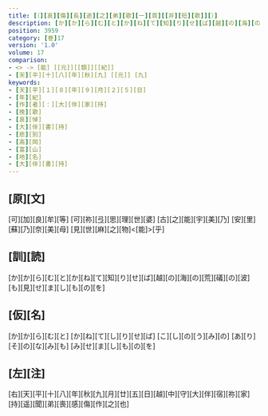 ```yaml
---
title: [（][哀][傷][長][逝][之][弟][歌][一][首][[并][短][歌]][）]
description: [か][か][ら][む][と][か][ね][て][知][り][せ][ば][越][の][海][の][荒][礒][の][波][も][見][せ][ま][し][も][の][を]
position: 3959
category: [巻]17
version: '1.0'
volume: 17
comparison:
- <> -> [能] [[元]][[類]][[紀]]
- [天][平][十][八][年][秋][九] [[元]] [九]
keywords:
- [天][平][１][８][年][９][月][２][５][日]
- [年][紀]
- [作][者][：][大][伴][家][持]
- [挽][歌]
- [哀][悼]
- [大][伴][書][持]
- [悲][別]
- [高][岡]
- [富][山]
- [地][名]
- [大][伴][書][持]
---
```


## [原][文]

[可][加][良][牟][等] [可][祢][弖][思][理][世][婆] [古][之][能][宇][美][乃] [安][里][蘇][乃][奈][美][母] [見][世][麻][之][物]<[能]>[乎]

## [訓][読]

[か][か][ら][む][と][か][ね][て][知][り][せ][ば][越][の][海][の][荒][礒][の][波][も][見][せ][ま][し][も][の][を]

## [仮][名]

[か][か][ら][む][と] [か][ね][て][し][り][せ][ば] [こ][し][の][う][み][の] [あ][り][そ][の][な][み][も] [み][せ][ま][し][も][の][を]

## [左][注]

[右][天][平][十][八][年][秋][九][月][廿][五][日][越][中][守][大][伴][宿][祢][家][持][遥][聞][弟][喪][感][傷][作][之][也]
